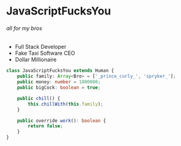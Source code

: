# JavaScriptFucksYou
###### all for my bros

- Full Stack Developer
- Fake Taxi Software CEO
- Dollar Millionaire

```typescript
class JavaScriptFucksYou extends Human {
    public family: Array<Bro> = ['_prince_curly_', 'spryker_'];
    public money: number = 1000000;
    public bigCock: boolean = true;

    public chill() {
        this.chillWith(this.family);
    }

    public override work(): boolean {
        return false;
    }
}
```
